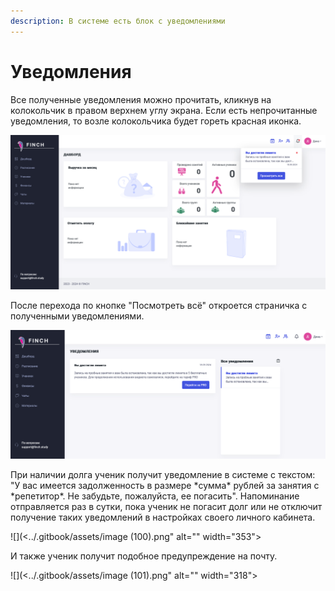 ```yaml
---
description: В системе есть блок с уведомлениями
---
```


# Уведомления

Все полученные уведомления можно прочитать, кликнув на колокольчик в правом верхнем углу экрана. Если есть непрочитанные уведомления, то возле колокольчика будет гореть красная иконка.

![](<../.gitbook/assets/image (55).png>)

После перехода по кнопке "Посмотреть всё" откроется страничка с полученными уведомлениями.

![](<../.gitbook/assets/image (56).png>)

При наличии долга ученик получит уведомление в системе с текстом: "У вас имеется задолженность в размере \*сумма\* рублей за занятия с \*репетитор\*. Не забудьте, пожалуйста, ее погасить". Напоминание отправляется раз в сутки, пока ученик не погасит долг или не отключит получение таких уведомлений в настройках своего личного кабинета.

![](<../.gitbook/assets/image (100).png" alt="" width="353"><figcaption></figcaption></figure>

И также ученик получит подобное предупреждение на почту.

![](<../.gitbook/assets/image (101).png" alt="" width="318"><figcaption></figcaption></figure>
